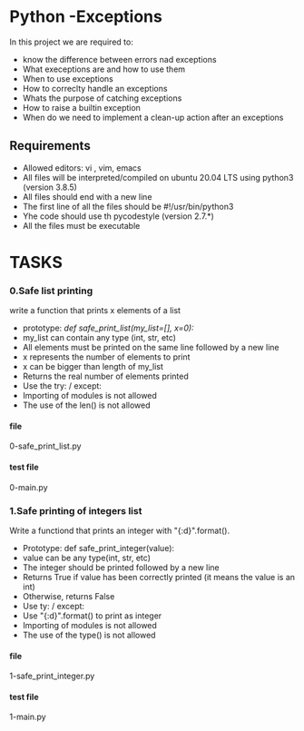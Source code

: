 # Python -Exceptions
In this project we are required to:
* know the difference between errors nad exceptions
* What execeptions are and how to use them
* When to use exceptions
* How to correclty handle an exceptions
* Whats the purpose of catching exceptions
* How to raise a builtin exception
* When do we need to implement a clean-up action after an exceptions
## Requirements
*  Allowed editors: vi , vim, emacs
* All files will be interpreted/compiled on ubuntu 20.04 LTS using python3 (version 3.8.5)
* All files should end with a new line
* The first line of all the files should be #!/usr/bin/python3
* Yhe code should use th pycodestyle (version 2.7.*)
*  All the files must be executable
# TASKS
### 0.Safe list printing
write a function that prints x elements of a list
* prototype: _def safe_print_list(my_list=[], x=0):_
* my_list can contain any type (int, str, etc)
* All elements must be printed on the same line followed by a new line
* x represents the number of elements to print
* x can be bigger than length of my_list
* Returns the real number of elements printed
* Use the try: / except:
* Importing of modules is not allowed
* The use of the len() is not allowed
#### file
0-safe_print_list.py
#### test file
0-main.py
### 1.Safe printing of integers list
Write a functiond that prints an integer with "{:d}".format().
* Prototype: def safe_print_integer(value):
* value can be any type(int, str, etc)
* The integer should be printed followed by a new line
* Returns True if value has been correctly printed (it means the value is an int)
* Otherwise, returns False
* Use ty: / except:
* Use "{:d}".format() to print as integer
* Importing of modules is not allowed
* The use of the type() is not allowed
#### file
1-safe_print_integer.py
#### test file
1-main.py


